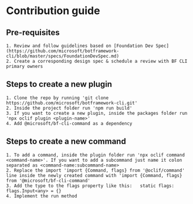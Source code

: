# Contribution guide

## Pre-requisites
    1. Review and follow guidelines based on [Foundation Dev Spec](https://github.com/microsoft/botframework-cli/blob/master/specs/FoundationDevSpec.md)
    2. Create a corresponding design spec & schedule a review with BF CLI primary owners
 
## Steps to create a new plugin
    1. Clone the repo by running 'git clone https://github.com/microsoft/botframework-cli.git'
    2. Inside the project folder run 'npm run build'
    3. If you want to create a new plugin, inside the packages folder run 'npx oclif plugin <plugin-name>'
    4. Add @microsoft/bf-cli-command as a dependency

## Steps to create a new command
    1. To add a command, inside the plugin folder run 'npx oclif command <command-name>'. If you want to add a subcommand just name it colon separated as <command-name:subcommand-name>
    2. Replace the import 'import {Command, flags} from '@oclif/command' line inside the newly created command with 'import {Command, flags} from '@microsoft/bf-cli-command'
    3. Add the type to the flags property like this:   static flags: flags.Input<any> = {}
    4. Implement the run method
